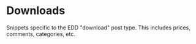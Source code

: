 Downloads
==========

Snippets specific to the EDD "download" post type. This includes prices, comments, categories, etc.